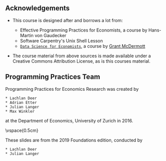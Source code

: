 ## Acknowledgements

* This course is designed after and borrows a lot from:
    * Effective Programming Practices for Economists, a course by Hans-Martin von Gaudecker
    * Software Carpentry's Unix Shell Lesson
    * [`Data Science for Economists`](https://github.com/uo-ec607), a course by [Grant McDermott](http://grantmcdermott.com/)


* The course material from above sources is made available under a Creative Commons Attribution License, as is this courses material.


## Programming Practices Team

Programming Practices for Economics Research was created by

    * Lachlan Deer
    * Adrian Etter
    * Julian Langer
    * Max Winkler

at the Department of Economics, University of Zurich in 2016.

\vspace{0.5cm}

These slides are from the 2019 Foundations edition, conducted by

    * Lachlan Deer
    * Julian Langer
